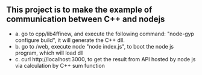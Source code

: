 ## This project is to make the example of communication between C++ and nodejs
* a. go to cpp/lib4ffinew, and execute the following command: "node-gyp configure build", it will generate the C++ dll.
* b. go to /web, execute node "node index.js", to boot the node js program, which will load dll
* c. curl http://localhost:3000, to get the result from API hosted by node js via calculation by C++ sum function
